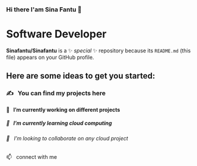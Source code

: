 ### Hi there I'am Sina Fantu 👋
<h1>Software Developer</h1>

**Sinafantu/Sinafantu** is a ✨ _special_ ✨ repository because its `README.md` (this file) appears on your GitHub profile.

<h2>Here are some ideas to get you started:</h2>
<h3>✍ &nbsp; You can find my projects here</h3>
<h4>🔭 &nbsp; I’m currently working on different projects</h4>
<h5>🌱 &nbsp; I’m currently learning cloud computing </h5> 
<h6>👯 &nbsp; I’m looking to collaborate on any cloud project</h6>
<h7>📫 &nbsp; connect with me</h7>

  
